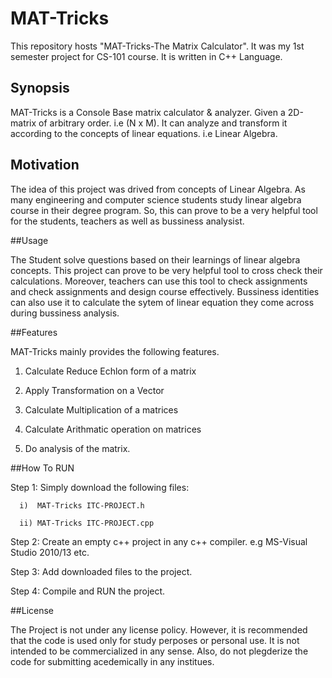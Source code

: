 # MAT-Tricks
This repository hosts "MAT-Tricks-The Matrix Calculator". It was my 1st semester project for CS-101 course. It is written in C++ Language.
## Synopsis

MAT-Tricks is a Console Base matrix calculator & analyzer. Given a 2D-matrix of arbitrary order. i.e (N x M). It can analyze and transform it according to the concepts of linear equations. i.e Linear Algebra.

## Motivation

The idea of this project was drived from concepts of Linear Algebra. As many engineering and computer science students study linear algebra course in their degree program. So, this can prove to be a very helpful tool for the students, teachers as well as bussiness analysist.

##Usage

The Student solve questions based on their learnings of linear algebra concepts. This project can prove to be very helpful tool to cross check their calculations. Moreover, teachers can use this tool to check assignments and check assignments and design course effectively. Bussiness identities can also use it to calculate the sytem of linear equation they come across during bussiness analysis.

##Features

MAT-Tricks mainly provides the following features.

1) Calculate Reduce Echlon form of a matrix

3) Apply Transformation on a Vector

4) Calculate Multiplication of a matrices

5) Calculate Arithmatic operation on matrices

6) Do analysis of the matrix.

##How To RUN

Step 1: Simply download the following files:

      i)  MAT-Tricks ITC-PROJECT.h

      ii) MAT-Tricks ITC-PROJECT.cpp

Step 2: Create an empty c++ project in any c++ compiler. e.g MS-Visual Studio 2010/13 etc.

Step 3: Add downloaded files to the project.

Step 4: Compile and RUN the project.

##License

The Project is not under any license policy. However, it is recommended that the code is used only for study perposes or personal use. It is not intended to be commercialized in any sense. Also, do not plegderize the code for submitting acedemically in any institues.
